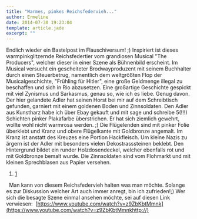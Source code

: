 ```yaml
---
title: "Warmes, pinkes Reichsfedervieh..."
author: Ermeline
date: 2014-07-30 19:23:04
template: article.jade
excerpt: ""
---
```


Endlich wieder ein Bastelpost im Flauschiversum! ;) Inspiriert ist
dieses warmpinkglitzernde Reichsfedertier vom grandiosen Musical "The
Producers", welcher dieser in einer Szene als Bühnenbild erscheint. Im
Musical versucht ein gescheiteter Brodwayproduzent mit seinem Buchhalter
durch einen Steuerbetrug, namentlich dem weltgrößten Flop der
Musicalgeschichte, "Frühling für Hitler", eine große Geldmenge illegal
zu beschaffen und sich in Rio abzusetzen. Eine großartige Geschichte
gespickt mit viel Zynismus und Sarkasmus, genau so, wie ich es liebe.
Genug davon. Der hier gelandete Adler hat seinen Horst bei mir auf dem
Schreibtisch gefunden, garniert mit einem goldenen Boden und
Zinnsoldaten. Den Adler aus Kunstharz habe ich über Ebay gekauft und mit
sage und schreibe 5(!!!) Schichten pinker Plakafarbe überstrichen. Er
hat sich ziemlich gewehrt, wollte wohl nicht warmrosa werden. ;) Die
Flügelenden sind mit pinker Folie überklebt und Kranz und obere
Flügelkante mit Goldbronze angemalt. Im Kranz ist anstatt des Kreuzes
eine Portion Hackfleisch. Um kleine Nazis zu ärgern ist der Adler mit
besonders vielen Dekostrasssteinen beklebt. Den Hintergrund bildet ein
runder Holzdosendeckel, welcher ebenfalls rot und mit Goldbronze bemalt
wurde. Die Zinnsoldaten sind vom Flohmarkt und mit kleinen Sprechblasen
aus Papier versehen.

1.  [1](#)

  Man kann von diesem Reichsfedervieh halten was man möchte. Solange es
zur Diskussion welcher Art auch immer anregt, bin ich zufrieden!;) Wer
sich die besagte Szene einmal ansehen möchte, sei auf diesen Link
verwiesen: 
[https://www.youtube.com/watch?v=z9ZbKbtMmnk](https://www.youtube.com/watch?v=z9ZbKbtMmnkhttp://)
   
